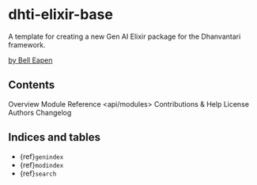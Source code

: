 # dhti-elixir-base

A template for creating a new Gen AI Elixir package for the Dhanvantari framework.

[by Bell Eapen](https://nuchange.ca)


## Contents



Overview <readme>
Module Reference <api/modules>
Contributions & Help <contributing>
License <license>
Authors <authors>
Changelog <changelog>


## Indices and tables

* {ref}`genindex`
* {ref}`modindex`
* {ref}`search`

[Sphinx]: http://www.sphinx-doc.org/
[Markdown]: https://daringfireball.net/projects/markdown/
[reStructuredText]: http://www.sphinx-doc.org/en/master/usage/restructuredtext/basics.html
[MyST]: https://myst-parser.readthedocs.io/en/latest/